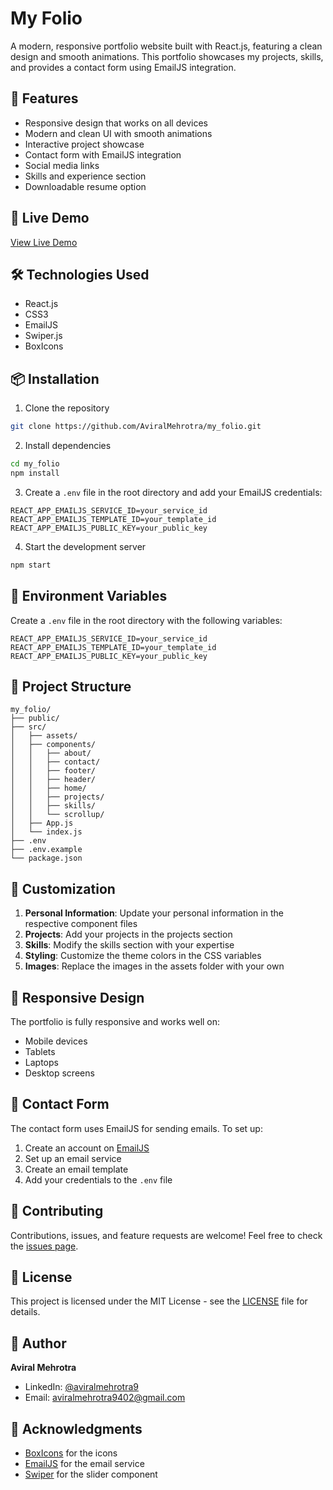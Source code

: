 # My Folio

A modern, responsive portfolio website built with React.js, featuring a clean design and smooth animations. This portfolio showcases my projects, skills, and provides a contact form using EmailJS integration.

## 🌟 Features

- Responsive design that works on all devices
- Modern and clean UI with smooth animations
- Interactive project showcase
- Contact form with EmailJS integration
- Social media links
- Skills and experience section
- Downloadable resume option

## 🚀 Live Demo

[View Live Demo](https://aviralmehrotra.netlify.app/)

## 🛠️ Technologies Used

- React.js
- CSS3
- EmailJS
- Swiper.js
- BoxIcons

## 📦 Installation

1. Clone the repository
```bash
git clone https://github.com/AviralMehrotra/my_folio.git
```

2. Install dependencies
```bash
cd my_folio
npm install
```

3. Create a `.env` file in the root directory and add your EmailJS credentials:
```env
REACT_APP_EMAILJS_SERVICE_ID=your_service_id
REACT_APP_EMAILJS_TEMPLATE_ID=your_template_id
REACT_APP_EMAILJS_PUBLIC_KEY=your_public_key
```

4. Start the development server
```bash
npm start
```

## 🔧 Environment Variables

Create a `.env` file in the root directory with the following variables:

```env
REACT_APP_EMAILJS_SERVICE_ID=your_service_id
REACT_APP_EMAILJS_TEMPLATE_ID=your_template_id
REACT_APP_EMAILJS_PUBLIC_KEY=your_public_key
```

## 📁 Project Structure

```
my_folio/
├── public/
├── src/
│   ├── assets/
│   ├── components/
│   │   ├── about/
│   │   ├── contact/
│   │   ├── footer/
│   │   ├── header/
│   │   ├── home/
│   │   ├── projects/
│   │   ├── skills/
│   │   └── scrollup/
│   ├── App.js
│   └── index.js
├── .env
├── .env.example
└── package.json
```

## 🎨 Customization

1. **Personal Information**: Update your personal information in the respective component files
2. **Projects**: Add your projects in the projects section
3. **Skills**: Modify the skills section with your expertise
4. **Styling**: Customize the theme colors in the CSS variables
5. **Images**: Replace the images in the assets folder with your own

## 📱 Responsive Design

The portfolio is fully responsive and works well on:
- Mobile devices
- Tablets
- Laptops
- Desktop screens

## 📧 Contact Form

The contact form uses EmailJS for sending emails. To set up:

1. Create an account on [EmailJS](https://www.emailjs.com/)
2. Set up an email service
3. Create an email template
4. Add your credentials to the `.env` file

## 🤝 Contributing

Contributions, issues, and feature requests are welcome! Feel free to check the [issues page](https://github.com/AviralMehrotra/my_folio/issues).

## 📝 License

This project is licensed under the MIT License - see the [LICENSE](LICENSE) file for details.

## 👤 Author

**Aviral Mehrotra**
- LinkedIn: [@aviralmehrotra9](https://www.linkedin.com/in/aviralmehrotra9)
- Email: aviralmehrotra9402@gmail.com

## 🙏 Acknowledgments

- [BoxIcons](https://boxicons.com/) for the icons
- [EmailJS](https://www.emailjs.com/) for the email service
- [Swiper](https://swiperjs.com/) for the slider component

